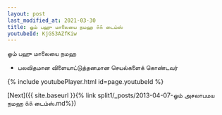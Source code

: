 ```yaml
---
layout: post
last_modified_at: 2021-03-30
title: ஓம் பஹு மாலையை நமஹ ௧௧ டைம்ஸ்
youtubeId: KjGS3AZfKiw
---
```

 
 
 ஓம் பஹு மாலையை நமஹ  
 
 -  பலவிதமான விளையாட்டுத்தனமான செயல்களைக் கொண்டவர் 
 
  
 
  
 
 
 
 
 
 


{% include youtubePlayer.html id=page.youtubeId %}
 
[Next]({{ site.baseurl }}{% link  split1/_posts/2013-04-07-ஓம் அசலாபமய நமஹ ௧௧ டைம்ஸ்.md%})
 
